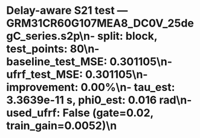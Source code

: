 # Delay-aware S21 test — GRM31CR60G107MEA8_DC0V_25degC_series.s2p\n- split: block, test_points: 80\n- baseline_test_MSE: 0.301105\n- ufrf_test_MSE: 0.301105\n- improvement: 0.00%\n- tau_est: 3.3639e-11 s, phi0_est: 0.016 rad\n- used_ufrf: False (gate=0.02, train_gain=0.0052)\n